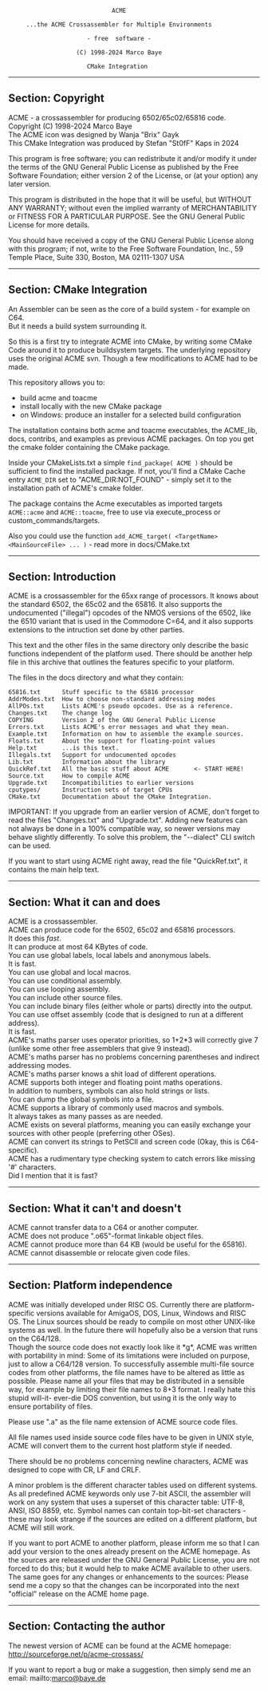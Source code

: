 

                                 ACME

         ...the ACME Crossassembler for Multiple Environments

                          - free  software -

                       (C) 1998-2024 Marco Baye

                          CMake Integration

----------------------------------------------------------------------
Section:   Copyright
----------------------------------------------------------------------

ACME - a crossassembler for producing 6502/65c02/65816 code.  
Copyright (C) 1998-2024 Marco Baye  
The ACME icon was designed by Wanja "Brix" Gayk  
This CMake Integration was produced by Stefan "St0fF" Kaps in 2024  

This program is free software; you can redistribute it and/or modify
it under the terms of the GNU General Public License as published by
the Free Software Foundation; either version 2 of the License, or (at
your option) any later version.

This program is distributed in the hope that it will be useful, but
WITHOUT ANY WARRANTY; without even the implied warranty of
MERCHANTABILITY or FITNESS FOR A PARTICULAR PURPOSE. See the GNU
General Public License for more details.

You should have received a copy of the GNU General Public License
along with this program; if not, write to the
Free Software Foundation, Inc., 59 Temple Place, Suite 330,
Boston, MA  02111-1307  USA

----------------------------------------------------------------------
Section:   CMake Integration
----------------------------------------------------------------------
An Assembler can be seen as the core of a build system - for example on C64.  
But it needs a build system surrounding it.

So this is a first try to integrate ACME into CMake, by writing some
CMake Code around it to produce buildsystem targets.  The underlying
repository uses the original ACME svn.  Though a few modifications to
ACME had to be made.

This repository allows you to:
- build acme and toacme
- install locally with the new CMake package
- on Windows: produce an installer for a selected build configuration

The installation contains both acme and toacme executables, the ACME_lib,
docs, contribs, and examples as previous ACME packages.  On top you get
the cmake folder containing the CMake package.

Inside your CMakeLists.txt a simple `find_package( ACME )` should be
sufficient to find the installed package.  If not, you'll find a CMake
Cache entry `ACME_DIR` set to "ACME_DIR:NOT_FOUND" - simply set it to the
installation path of ACME's cmake folder.

The package contains the Acme executables as imported targets `ACME::acme`
and `ACME::toacme`, free to use via execute_process or custom_commands/targets.  

Also you could use the function `add_ACME_target( <TargetName> <MainSourceFile> ... )` - read more in docs/CMake.txt


----------------------------------------------------------------------
Section:   Introduction
----------------------------------------------------------------------

ACME is a crossassembler for the 65xx range of processors. It knows
about the standard 6502, the 65c02 and the 65816. It also supports
the undocumented ("illegal") opcodes of the NMOS versions of the 6502,
like the 6510 variant that is used in the Commodore C=64, and it also
supports extensions to the intruction set done by other parties.

This text and the other files in the same directory only describe the
basic functions independent of the platform used. There should be
another help file in this archive that outlines the features specific
to your platform.

The files in the docs directory and what they contain:

    65816.txt      Stuff specific to the 65816 processor
    AddrModes.txt  How to choose non-standard addressing modes
    AllPOs.txt     Lists ACME's pseudo opcodes. Use as a reference.
    Changes.txt    The change log
    COPYING        Version 2 of the GNU General Public License
    Errors.txt     Lists ACME's error messages and what they mean.
    Example.txt    Information on how to assemble the example sources.
    Floats.txt     About the support for floating-point values
    Help.txt       ...is this text.
    Illegals.txt   Support for undocumented opcodes
    Lib.txt        Information about the library
    QuickRef.txt   All the basic stuff about ACME       <- START HERE!
    Source.txt     How to compile ACME
    Upgrade.txt    Incompatibilities to earlier versions
    cputypes/      Instruction sets of target CPUs
	CMake.txt      Documentation about the CMake Integration.

IMPORTANT: If you upgrade from an earlier version of ACME, don't
forget to read the files "Changes.txt" and "Upgrade.txt". Adding new
features can not always be done in a 100% compatible way, so newer
versions may behave slightly differently. To solve this problem, the
"--dialect" CLI switch can be used.

If you want to start using ACME right away, read the file
"QuickRef.txt", it contains the main help text.


----------------------------------------------------------------------
Section:   What it can and does
----------------------------------------------------------------------

ACME is a crossassembler.  
ACME can produce code for the 6502, 65c02 and 65816 processors.  
It does this *fast*.										     
It can produce at most 64 KBytes of code.					     
You can use global labels, local labels and anonymous labels.    
It is fast.													     
You can use global and local macros.						     
You can use conditional assembly.							     
You can use looping assembly.								     
You can include other source files.							     
You can include binary files (either whole or parts) directly into the output.  
You can use offset assembly (code that is designed to run at a different address).  
It is fast.  
ACME's maths parser uses operator priorities, so 1+2*3 will correctly
    give 7 (unlike some other free assemblers that give 9 instead).  
ACME's maths parser has no problems concerning parentheses and
    indirect addressing modes.  
ACME's maths parser knows a shit load of different operations.  
ACME supports both integer and floating point maths operations.  
In addition to numbers, symbols can also hold strings or lists.  
You can dump the global symbols into a file.  
ACME supports a library of commonly used macros and symbols.  
It always takes as many passes as are needed.  
ACME exists on several platforms, meaning you can easily exchange your
    sources with other people (preferring other OSes).  
ACME can convert its strings to PetSCII and screen code (Okay, this is C64-specific).  
ACME has a rudimentary type checking system to catch errors like missing '#' characters.  
Did I mention that it is fast?

----------------------------------------------------------------------
Section:   What it can't and doesn't
----------------------------------------------------------------------

ACME cannot transfer data to a C64 or another computer.  
ACME does not produce ".o65"-format linkable object files.  
ACME cannot produce more than 64 KB (would be useful for the 65816).  
ACME cannot disassemble or relocate given code files.


----------------------------------------------------------------------
Section:   Platform independence
----------------------------------------------------------------------

ACME was initially developed under RISC OS. Currently there are
platform-specific versions available for AmigaOS, DOS, Linux, Windows
and RISC OS. The Linux sources should be ready to compile on most
other UNIX-like systems as well. In the future there will hopefully
also be a version that runs on the C64/128.  
Though the source code does not exactly look like it \*g*, ACME was
written with portability in mind: Some of its limitations were
included on purpose, just to allow a C64/128 version. To successfully
assemble multi-file source codes from other platforms, the file names
have to be altered as little as possible. Please name all your files
that may be distributed in a sensible way, for example by limiting
their file names to 8+3 format. I really hate this stupid will-it-
ever-die DOS convention, but using it is the only way to ensure
portability of files.

Please use ".a" as the file name extension of ACME source code files.

All file names used inside source code files have to be given in UNIX
style, ACME will convert them to the current host platform style if
needed.

There should be no problems concerning newline characters, ACME was
designed to cope with CR, LF and CRLF.

A minor problem is the different character tables used on different
systems. As all predefined ACME keywords only use 7-bit ASCII, the
assembler will work on any system that uses a superset of this
character table: UTF-8, ANSI, ISO 8859, etc.
Symbol names can contain top-bit-set characters - these may look
strange if the sources are edited on a different platform, but ACME
will still work.

If you want to port ACME to another platform, please inform me so that
I can add your version to the ones already present on the ACME
homepage. As the sources are released under the GNU General Public
License, you are not forced to do this; but it would help to make ACME
available to other users.  
The same goes for any changes or enhancements to the sources: Please
send me a copy so that the changes can be incorporated into the next
"official" release on the ACME home page.


----------------------------------------------------------------------
Section:   Contacting the author
----------------------------------------------------------------------

The newest version of ACME can be found at the ACME homepage:
http://sourceforge.net/p/acme-crossass/

If you want to report a bug or make a suggestion, then simply send
me an email:
mailto:marco@baye.de
